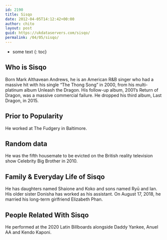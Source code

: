 ```yaml
---
id: 2190
title: Sisqo
date: 2012-04-05T14:12:42+00:00
author: chito
layout: post
guid: https://ukdataservers.com/sisqo/
permalink: /04/05/sisqo/
---
```


* some text
{: toc}
          
          
## Who is  Sisqo
                  
                  
                  
Born Mark Althavean Andrews, he is an American R&B singer who had a massive hit with his single &#8220;The Thong Song&#8221; in 2000, from his multi-platinum album Unleash the Dragon. His follow-up album, 2001&#8217;s Return of Dragon, was a massive commercial failure. He dropped his third album, Last Dragon, in 2015. 
                  
                
                
                
## Prior to Popularity 
                  
                  
                  
He worked at The Fudgery in Baltimore.
                  
                
                
                
## Random data 
                  
                  
                  
He was the fifth housemate to be evicted on the British reality television show Celebrity Big Brother in 2010.
                  
                
                
                
## Family & Everyday Life of Sisqo
                  
                  
                  
He has daughters named Shaione and Koko and sons named Ryū and Ian. His older sister Donisha has worked as his assistant. On August 17, 2018, he married his long-term girlfriend Elizabeth Phan.
                  
                
                
                
## People Related With  Sisqo
                  
                  
                  
He performed at the 2020 Latin Billboards alongside Daddy Yankee, Anuel AA and Kendo Kaponi. 
                  
                
              
            
          
          
          
    
    
  
